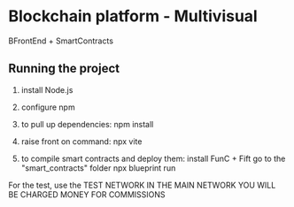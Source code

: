 # Blockchain platform - Multivisual

BFrontEnd + SmartContracts


## Running the project

1. install Node.js

2. configure npm
3. to pull up dependencies:
npm install

4. raise front on command:
npx vite

5. to compile smart contracts and deploy them:
install FunC + Fift
go to the "smart_contracts" folder
npx blueprint run

For the test, use the TEST NETWORK IN THE MAIN NETWORK YOU WILL BE CHARGED MONEY FOR COMMISSIONS
